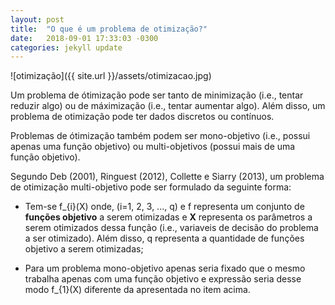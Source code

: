```yaml
---
layout: post
title:  "O que é um problema de otimização?"
date:   2018-09-01 17:33:03 -0300
categories: jekyll update
---
```


![otimização]({{ site.url }}/assets/otimizacao.jpg)

Um problema de ótimização pode ser tanto de minimização (i.e., tentar reduzir algo) ou de máximização (i.e., tentar aumentar algo). Além disso, um problema de otimização pode ter dados discretos ou contínuos.

Problemas de ótimização também podem ser mono-objetivo (i.e., possui apenas uma função objetivo) ou multi-objetivos (possui mais de uma função objetivo).

Segundo Deb (2001), Ringuest (2012), Collette e Siarry (2013), um problema de otimização multi-objetivo pode ser formulado da seguinte forma:

* Tem-se f_{i}(X) onde, (i=1, 2, 3, ..., q) e f representa um conjunto de __funções objetivo__ a serem otimizadas e __X__ representa os parâmetros a serem otimizados dessa função (i.e., variaveis de decisão do problema a ser otimizado). Além disso, q representa a quantidade de funções objetivo a serem otimizadas;

* Para um problema mono-objetivo apenas seria fixado que o mesmo trabalha apenas com uma função objetivo e expressão seria desse modo f_{1}(X) diferente da apresentada no item acima.
